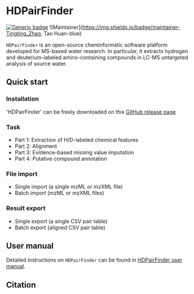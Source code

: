 # HDPairFinder
[![Generic badge](https://img.shields.io/badge/HDPairFinder-ver_1.0-<COLOR>.svg)](https://github.com/HuanLab/HDPairFinder)
![Maintainer](https://img.shields.io/badge/maintainer-Tingting_Zhao, Tao Huan-blue)

`HDPairFinder` is an open-source cheminformatic software platform developed for MS-based water research. In particular, it extracts hydrogen and deuterium-labeled amino-containing compounds in LC-MS untargeted analysis of source water.

## Quick start
### Installation
'HDPairFinder' can be freely downloaded on this [GitHub release page](https://github.com/HuanLab/HDPairFinder/releases/tag/v1.0)
### Task
- Part 1: Extraction of H/D-labeled chemical features
- Part 2: Alignment
- Part 3: Evidence-based missing value imputation
- Part 4: Putative compound annotation

### File import
- Single import (a single mzML or mzXML file)
- Batch import (mzML or mzXML files)

### Result export
- Single export (a single CSV pair table) 
- Batch export (aligned CSV pair table)

## User manual
Detailed instructions on `HDPairFinder` can be found in [HDPairFinder user manual](https://github.com/HuanLab/HDPairFinder).

## Citation
